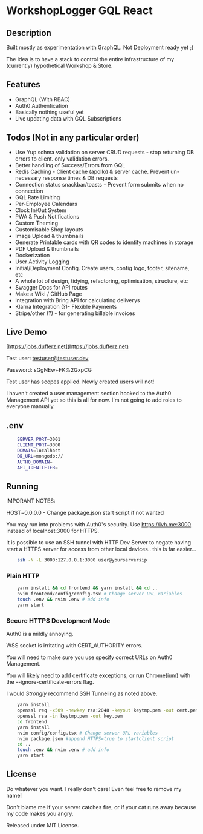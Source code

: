 # WorkshopLogger GQL React

## Description

Built mostly as experimentation with GraphQL. Not Deployment ready yet ;)

The idea is to have a stack to control the entire infrastructure of my (currently) hypothetical Workshop & Store.

## Features

- GraphQL (With RBAC)
- Auth0 Authentication
- Basically nothing useful yet
- Live updating data with GQL Subscriptions

## Todos (Not in any particular order)

- Use Yup schma validation on server CRUD requests - stop returning DB errors to client. only validation errors.
- Better handling of Success/Errors from GQL
- Redis Caching - Client cache (apollo) & server cache. Prevent un-necessary response times & DB requests
- Connection status snackbar/toasts - Prevent form submits when no connection
- GQL Rate Limiting
- Per-Employee Calendars
- Clock In/Out System
- PWA & Push Notifications
- Custom Theming
- Customisable Shop layouts
- Image Upload & thumbnails
- Generate Printable cards with QR codes to identify machines in storage
- PDF Upload & thumbnails
- Dockerization
- User Activity Logging
- Initial/Deployment Config. Create users, config logo, footer, sitename, etc
- A whole lot of design, tidying, refactoring, optimisation, structure, etc
- Swagger Docs for API routes
- Make a Wiki / GitHub Page
- Integration with Bring API for calculating deliverys
- Klarna Integration (?)- Flexible Payments
- Stripe/other (?) - for generating billable invoices

## Live Demo

[https://jobs.dufferz.net](https://jobs.dufferz.net)

Test user: testuser@testuser.dev

Password: sGgNEw+FK%2GxpCG

Test user has scopes applied. Newly created users will not!

I haven't created a user management section hooked to the Auth0 Management API yet so this is all for now. I'm not going to add roles to everyone manually.

## .env

```bash
    SERVER_PORT=3001
    CLIENT_PORT=3000
    DOMAIN=localhost
    DB_URL=mongodb://
    AUTH0_DOMAIN=
    API_IDENTIFIER=
```

## Running

IMPORANT NOTES:

HOST=0.0.0.0 - Change package.json start script if not wanted

You may run into problems with Auth0's security. Use <https://lvh.me:3000> instead of localhost:3000 for HTTPS.

It is possible to use an SSH tunnel with HTTP Dev Server to negate having start a HTTPS server for access from other local devices.. this is far easier...

```bash
    ssh -N -L 3000:127.0.0.1:3000 user@yourserversip
```

### Plain HTTP

```bash
    yarn install && cd frontend && yarn install && cd ..
    nvim frontend/config/config.tsx # Change server URL variables
    touch .env && nvim .env # add info
    yarn start
```

### Secure HTTPS Development Mode

Auth0 is a mildly annoying.

WSS socket is irritating with CERT_AUTHORITY errors.

You will need to make sure you use specify correct URLs on Auth0 Management.

You will likely need to add certificate exceptions, or run Chrome(ium) with the --ignore-certificate-errors flag.

I would _Strongly_ recommend SSH Tunneling as noted above.

```bash
    yarn install
    openssl req -x509 -newkey rsa:2048 -keyout keytmp.pem -out cert.pem -days 365
    openssl rsa -in keytmp.pem -out key.pem
    cd frontend
    yarn install
    nvim config/config.tsx # Change server URL variables
    nvim package.json #append HTTPS=true to startclient script
    cd ..
    touch .env && nvim .env # add info
    yarn start
```

## License

Do whatever you want. I really don't care! Even feel free to remove my name!

Don't blame me if your server catches fire, or if your cat runs away because my code makes you angry.

Released under MIT License.
